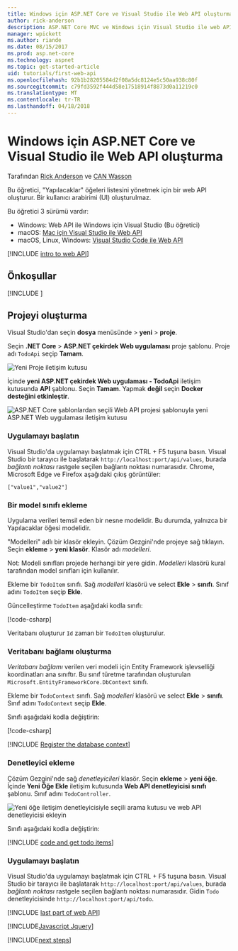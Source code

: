 ```yaml
---
title: Windows için ASP.NET Core ve Visual Studio ile Web API oluşturma
author: rick-anderson
description: ASP.NET Core MVC ve Windows için Visual Studio ile web API'si oluşturma
manager: wpickett
ms.author: riande
ms.date: 08/15/2017
ms.prod: asp.net-core
ms.technology: aspnet
ms.topic: get-started-article
uid: tutorials/first-web-api
ms.openlocfilehash: 92b1b28205584d2f08a5dc8124e5c50aa938c80f
ms.sourcegitcommit: c79fd3592f444d58e17518914f8873d0a11219c0
ms.translationtype: MT
ms.contentlocale: tr-TR
ms.lasthandoff: 04/18/2018
---
```

# <a name="create-a-web-api-with-aspnet-core-and-visual-studio-for-windows"></a>Windows için ASP.NET Core ve Visual Studio ile Web API oluşturma

Tarafından [Rick Anderson](https://twitter.com/RickAndMSFT) ve [CAN Wasson](https://github.com/mikewasson)

Bu öğretici, "Yapılacaklar" öğeleri listesini yönetmek için bir web API oluşturur. Bir kullanıcı arabirimi (UI) oluşturulmaz.

Bu öğretici 3 sürümü vardır:

* Windows: Web API ile Windows için Visual Studio (Bu öğretici)
* macOS: [Mac için Visual Studio ile Web API](xref:tutorials/first-web-api-mac)
* macOS, Linux, Windows: [Visual Studio Code ile Web API](xref:tutorials/web-api-vsc)

<!-- WARNING: The code AND images in this doc are used by uid: tutorials/web-api-vsc, tutorials/first-web-api-mac and tutorials/first-web-api. If you change any code/images in this tutorial, update uid: tutorials/web-api-vsc -->

[!INCLUDE [intro to web API](../includes/webApi/intro.md)]

## <a name="prerequisites"></a>Önkoşullar

[!INCLUDE [](~/includes/net-core-prereqs-windows.md)]

## <a name="create-the-project"></a>Projeyi oluşturma

Visual Studio'dan seçin **dosya** menüsünde > **yeni** > **proje**.

Seçin **.NET Core** > **ASP.NET çekirdek Web uygulaması** proje şablonu. Proje adı `TodoApi` seçip **Tamam**.

![Yeni Proje iletişim kutusu](first-web-api/_static/new-project.png)

İçinde **yeni ASP.NET çekirdek Web uygulaması - TodoApi** iletişim kutusunda **API** şablonu. Seçin **Tamam**. Yapmak **değil** seçin **Docker desteğini etkinleştir**.

![ASP.NET Core şablonlardan seçili Web API projesi şablonuyla yeni ASP.NET Web uygulaması iletişim kutusu](first-web-api/_static/web-api-project.png)

### <a name="launch-the-app"></a>Uygulamayı başlatın

Visual Studio'da uygulamayı başlatmak için CTRL + F5 tuşuna basın. Visual Studio bir tarayıcı ile başlatarak `http://localhost:port/api/values`, burada *bağlantı noktası* rastgele seçilen bağlantı noktası numarasıdır. Chrome, Microsoft Edge ve Firefox aşağıdaki çıkış görüntüler:

```
["value1","value2"]
```

### <a name="add-a-model-class"></a>Bir model sınıfı ekleme

Uygulama verileri temsil eden bir nesne modelidir. Bu durumda, yalnızca bir Yapılacaklar öğesi modelidir.

"Modelleri" adlı bir klasör ekleyin. Çözüm Gezgini'nde projeye sağ tıklayın. Seçin **ekleme** > **yeni klasör**. Klasör adı *modelleri*.

Not: Modeli sınıfları projede herhangi bir yere gidin. *Modelleri* klasörü kural tarafından model sınıfları için kullanılır.

Ekleme bir `TodoItem` sınıfı. Sağ *modelleri* klasörü ve select **Ekle** > **sınıfı**. Sınıf adını `TodoItem` seçip **Ekle**.

Güncelleştirme `TodoItem` aşağıdaki kodla sınıfı:

[!code-csharp[](first-web-api/sample/TodoApi/Models/TodoItem.cs)]

Veritabanı oluşturur `Id` zaman bir `TodoItem` oluşturulur.

### <a name="create-the-database-context"></a>Veritabanı bağlamı oluşturma

*Veritabanı bağlamı* verilen veri modeli için Entity Framework işlevselliği koordinatları ana sınıftır. Bu sınıf türetme tarafından oluşturulan `Microsoft.EntityFrameworkCore.DbContext` sınıfı.

Ekleme bir `TodoContext` sınıfı. Sağ *modelleri* klasörü ve select **Ekle** > **sınıfı**. Sınıf adını `TodoContext` seçip **Ekle**.

Sınıfı aşağıdaki kodla değiştirin:

[!code-csharp[](first-web-api/sample/TodoApi/Models/TodoContext.cs)]

[!INCLUDE [Register the database context](../includes/webApi/register_dbContext.md)]

### <a name="add-a-controller"></a>Denetleyici ekleme

Çözüm Gezgini'nde sağ *denetleyicileri* klasör. Seçin **ekleme** > **yeni öğe**. İçinde **Yeni Öğe Ekle** iletişim kutusunda **Web API denetleyicisi sınıfı** şablonu. Sınıf adını `TodoController`.

![Yeni öğe iletişim denetleyicisiyle seçili arama kutusu ve web API denetleyicisi ekleyin](first-web-api/_static/new_controller.png)

Sınıfı aşağıdaki kodla değiştirin:

[!INCLUDE [code and get todo items](../includes/webApi/getTodoItems.md)]

### <a name="launch-the-app"></a>Uygulamayı başlatın

Visual Studio'da uygulamayı başlatmak için CTRL + F5 tuşuna basın. Visual Studio bir tarayıcı ile başlatarak `http://localhost:port/api/values`, burada *bağlantı noktası* rastgele seçilen bağlantı noktası numarasıdır. Gidin `Todo` denetleyicisinde `http://localhost:port/api/todo`.

[!INCLUDE [last part of web API](../includes/webApi/end.md)]

[!INCLUDE[Javascript Jquery](../includes/add-javascript-jquery/index.md)]

[!INCLUDE[next steps](../includes/webApi/next.md)]

